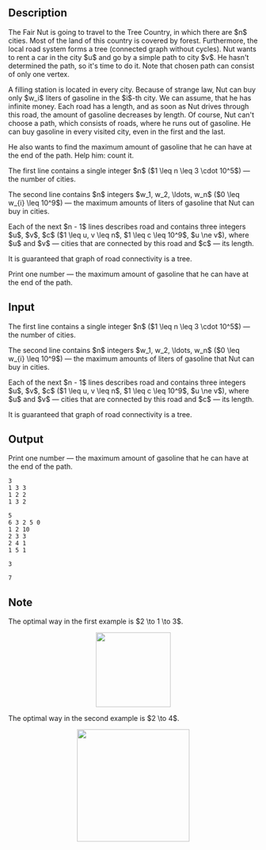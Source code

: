 ## Description

<div><p>The Fair Nut is going to travel to the Tree Country, in which there are $n$ cities. Most of the land of this country is covered by forest. Furthermore, the local road system forms a tree (connected graph without cycles). Nut wants to rent a car in the city $u$ and go by a simple path to city $v$. He hasn't determined the path, so it's time to do it. Note that chosen path can consist of only one vertex.</p><p>A filling station is located in every city. Because of strange law, Nut can buy only $w_i$ liters of gasoline in the $i$-th city. We can assume, that he has <span class="tex-font-style-bf">infinite money</span>. Each road has a length, and as soon as Nut drives through this road, the amount of gasoline decreases by length. Of course, Nut can't choose a path, which consists of roads, where he runs out of gasoline. He can buy gasoline in <span class="tex-font-style-bf">every</span> visited city, even in <span class="tex-font-style-bf">the first</span> and <span class="tex-font-style-bf">the last</span>.</p><p>He also wants to find the maximum amount of gasoline that he can have at the end of the path. Help him: count it.</p></div><div class="input-specification"><p>The first line contains a single integer $n$ ($1 \leq n \leq 3 \cdot 10^5$)&nbsp;— the number of cities.</p><p>The second line contains $n$ integers $w_1, w_2, \ldots, w_n$ ($0 \leq w_{i} \leq 10^9$)&nbsp;— the maximum amounts of liters of gasoline that Nut can buy in cities.</p><p>Each of the next $n - 1$ lines describes road and contains three integers $u$, $v$, $c$ ($1 \leq u, v \leq n$, $1 \leq c \leq 10^9$, $u \ne v$), where $u$ and $v$&nbsp;— cities that are connected by this road and $c$&nbsp;— its length.</p><p>It is guaranteed that graph of road connectivity is a tree.</p></div><div class="output-specification"><p>Print one number&nbsp;— the maximum amount of gasoline that he can have at the end of the path.</p></div>

## Input

<p>The first line contains a single integer $n$ ($1 \leq n \leq 3 \cdot 10^5$)&nbsp;— the number of cities.</p><p>The second line contains $n$ integers $w_1, w_2, \ldots, w_n$ ($0 \leq w_{i} \leq 10^9$)&nbsp;— the maximum amounts of liters of gasoline that Nut can buy in cities.</p><p>Each of the next $n - 1$ lines describes road and contains three integers $u$, $v$, $c$ ($1 \leq u, v \leq n$, $1 \leq c \leq 10^9$, $u \ne v$), where $u$ and $v$&nbsp;— cities that are connected by this road and $c$&nbsp;— its length.</p><p>It is guaranteed that graph of road connectivity is a tree.</p>

## Output

<p>Print one number&nbsp;— the maximum amount of gasoline that he can have at the end of the path.</p>





```input1
3
1 3 3
1 2 2
1 3 2

```




```input2
5
6 3 2 5 0
1 2 10
2 3 3
2 4 1
1 5 1

```




```output1
3

```




```output2
7

```



## Note

<p>The optimal way in the first example is $2 \to 1 \to 3$. </p><center> <img class="tex-graphics" height="151px" src="file://MLeqGuru.png" style="max-width: 100.0%;max-height: 100.0%;" width="151px"> </center><p>The optimal way in the second example is $2 \to 4$. </p><center> <img class="tex-graphics" height="227px" src="file://Noc8UTDB.png" style="max-width: 100.0%;max-height: 100.0%;" width="227px"> </center>
